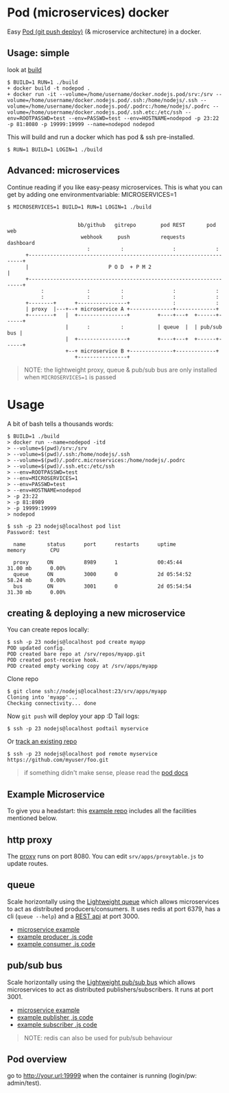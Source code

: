# Pod (microservices) docker

Easy [Pod (git push deploy)](https://github.com/yyx990803/pod) (& microservice architecture) in a docker.

## Usage: simple 

look at [build](build) 

    $ BUILD=1 RUN=1 ./build
    + docker build -t nodepod .
    + docker run -it --volume=/home/username/docker.nodejs.pod/srv:/srv --volume=/home/username/docker.nodejs.pod/.ssh:/home/nodejs/.ssh --volume=/home/username/docker.nodejs.pod/.podrc:/home/nodejs/.podrc --volume=/home/username/docker.nodejs.pod/.ssh.etc:/etc/ssh --env=ROOTPASSWD=test --env=PASSWD=test --env=HOSTNAME=nodepod -p 23:22 -p 81:8080 -p 19999:19999 --name=nodepod nodepod

This will build and run a docker which has pod & ssh pre-installed.
    
    $ RUN=1 BUILD=1 LOGIN=1 ./build 

## Advanced: microservices 

Continue reading if you like easy-peasy microservices. 
This is what you can get by adding one environmentvariable: MICROSERVICES=1

    $ MICROSERVICES=1 BUILD=1 RUN=1 LOGIN=1 ./build 


                           bb/github   gitrepo        pod REST       pod web  
                            webhook     push          requests      dashboard          
                              :          :                :             :              
          +--------------------------------------------------------------------+
          |                          P O D  + P M 2                            |       
          +--------------------------------------------------------------------+
               :              :          :                :             :              
               :              :          :                :             :      
          +--------+      +----------------+              :             :              
          | proxy  |---+--+ microservice A +--------------+-------------+            
          +--------+   |  +----------------+         +----+---+  +------+------+       
                       |      :          :           | queue  |  | pub/sub bus |
                       |  +----------------+         +----+---+  +------+------+
                       +--+ microservice B +--------------+-------------+
                          +----------------+

> NOTE: the lightweight proxy, queue & pub/sub bus are only installed when `MICROSERVICES=1` is passed

# Usage 

A bit of bash tells a thousands words:

    $ BUILD=1 ./build
    > docker run --name=nodepod -itd                           
    > --volume=$(pwd)/srv:/srv                                 
    > --volume=$(pwd)/.ssh:/home/nodejs/.ssh                   
    > --volume=$(pwd)/.podrc.microservices:/home/nodejs/.podrc 
    > --volume=$(pwd)/.ssh.etc:/etc/ssh                        
    > --env=ROOTPASSWD=test                                    
    > --env=MICROSERVICES=1                                    
    > --env=PASSWD=test                                        
    > --env=HOSTNAME=nodepod                                   
    > -p 23:22                                                 
    > -p 81:8989
    > -p 19999:19999                                           
    > nodepod                                                  

    $ ssh -p 23 nodejs@localhost pod list 
    Password: test

      name       status      port      restarts      uptime           memory        CPU   

      proxy      ON          8989      1             00:45:44         31.00 mb      0.00% 
      queue      ON          3000      0             2d 05:54:52      58.24 mb      0.00% 
      bus        ON          3001      0             2d 05:54:54      31.30 mb      0.00% 

## creating & deploying a new microservice

You can create repos locally:

    $ ssh -p 23 nodejs@localhost pod create myapp
    POD updated config.
    POD created bare repo at /srv/repos/myapp.git
    POD created post-receive hook.
    POD created empty working copy at /srv/apps/myapp

Clone repo
 
    $ git clone ssh://nodejs@localhost:23/srv/apps/myapp
    Cloning into 'myapp'...
    Checking connectivity... done

Now `git push` will deploy your app :D
Tail logs:

    $ ssh -p 23 nodejs@localhost podtail myservice

Or [track an existing repo](https://github.com/yyx990803/pod/wiki/Using-a-remote-repo)
    
    $ ssh -p 23 nodejs@localhost pod remote myservice https://github.com/myuser/foo.git

> if something didn't make sense, please read the [pod docs](https://github.com/yyx990803/pod#using-a-remote-github-repo)

## Example Microservice

To give you a headstart: this [example repo](https://github.com/coderofsalvation/pod.microservice) includes all the facilities mentioned below.

## http proxy

The [proxy](https://npmjs.org/package/http-proxy-rules) runs on port 8080.
You can edit `srv/apps/proxytable.js` to update routes.

## queue 

Scale horizontally using the [Lightweight queue](https://npmjs.org/package/rsmq) which allows microservices to act as distributed producers/consumers.
It uses redis at port 6379, has a cli (`queue --help`) and a [REST api](https://npmjs.org/package/rest-rsmq) at port 3000.

* [microservice example](https://github.com/coderofsalvation/pod.microservice)
* [example producer .js code](https://npmjs.org/package/rsmq)
* [example consumer .js code](https://npmjs.org/package/rsmq-worker)

## pub/sub bus

Scale horizontally using the [Lightweight pub/sub bus](https://npmjs.org/package/simplebus) which allows microservices to act as distributed publishers/subscribers.
It runs at port 3001.

* [microservice example](https://github.com/coderofsalvation/pod.microservice)
* [example publisher ,js code](https://github.com/ajlopez/SimpleBus/blob/master/samples/Market/operator.js)
* [example subscriber .js code](https://github.com/ajlopez/SimpleBus/blob/master/samples/Market/subscriber.js)

> NOTE: redis can also be used for pub/sub behaviour

## Pod overview 

go to http://your.url:19999 when the container is running (login/pw: admin/test).
